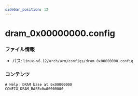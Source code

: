 ```yaml
---
sidebar_position: 12
---
```

# dram_0x00000000.config

### ファイル情報

- パス: `linux-v6.12/arch/arm/configs/dram_0x00000000.config`

### コンテンツ

```config
# Help: DRAM base at 0x00000000
CONFIG_DRAM_BASE=0x00000000

```
